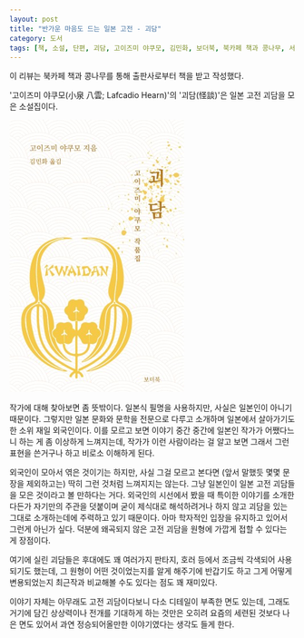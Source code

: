 ```yaml
---
layout: post
title: "반가운 마음도 드는 일본 고전 - 괴담"
category: 도서
tags: [책, 소설, 단편, 괴담, 고이즈미 야쿠모, 김민화, 보더북, 북카페 책과 콩나무, 서평]
---
```


<div class="ftc-ad-notice">
이 리뷰는 북카페 책과 콩나무를 통해 출판사로부터 책을 받고 작성했다.
</div>



'고이즈미 야쿠모(小泉 八雲; Lafcadio Hearn)'의
'괴담(怪談)'은
일본 고전 괴담을 모은 소설집이다.

![표지](/images/book/kwaidan-1904-book.jpg)

작가에 대해 찾아보면 좀 뜻밖이다.
일본식 필명을 사용하지만, 사실은 일본인이 아니기 때문이다.
그렇지만 일본 문화와 문학을 전문으로 다루고 소개하며
일본에서 살아가기도 한 소위 재일 외국인이다.
이를 모르고 보면 이야기 중간 중간에 일본인 작가가 어쨌다느니 하는 게 좀 이상하게 느껴지는데,
작가가 이런 사람이라는 걸 알고 보면 그래서 그런 표현을 쓴거구나 하고 비로소 이해하게 된다.

외국인이 모아서 엮은 것이기는 하지만,
사실 그걸 모르고 본다면 (앞서 말했듯 몇몇 문장을 제외하고는) 딱히 그런 것처럼 느껴지지는 않는다.
그냥 일본인이 일본 고전 괴담들을 모은 것이라고 볼 만하다는 거다.
외국인의 시선에서 봤을 때 특이한 이야기를 소개한다든가
자기만의 주관을 덧붙이며 굳이 제식대로 해석하려거나 하지 않고
괴담을 있는 그대로 소개하는데에 주력하고 있기 때문이다.
아마 학자적인 입장을 유지하고 있어서 그런게 아닌가 싶다.
덕분에 왜곡되지 않은 고전 괴담을 원형에 가깝게 접할 수 있다는 게 장점이다.

여기에 실린 괴담들은 후대에도 꽤 여러가지 판타지, 호러 등에서
조금씩 각색되어 사용되기도 했는데,
그 원형이 어떤 것이었는지를 알게 해주기에 반갑기도 하고
그게 어떻게 변용되었는지 최근작과 비교해볼 수도 있다는 점도 꽤 재미있다.

이야기 자체는 아무래도 고전 괴담이다보니 다소 디테일이 부족한 면도 있는데,
그래도 거기에 담긴 상상력이나 전개를 기대하게 하는 것만은
오히려 요즘의 세련된 것보다 나은 면도 있어서
과연 정승되어올만한 이야기였다는 생각도 들게 한다.
